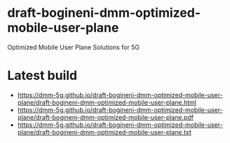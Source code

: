 # draft-bogineni-dmm-optimized-mobile-user-plane
Optimized Mobile User Plane Solutions for 5G

# Latest build
- https://dmm-5g.github.io/draft-bogineni-dmm-optimized-mobile-user-plane/draft-bogineni-dmm-optimized-mobile-user-plane.html
- https://dmm-5g.github.io/draft-bogineni-dmm-optimized-mobile-user-plane/draft-bogineni-dmm-optimized-mobile-user-plane.pdf
- https://dmm-5g.github.io/draft-bogineni-dmm-optimized-mobile-user-plane/draft-bogineni-dmm-optimized-mobile-user-plane.txt
